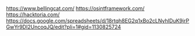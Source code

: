 
https://www.bellingcat.com/
https://osintframework.com/
https://hacktoria.com/
https://docs.google.com/spreadsheets/d/18rtqh8EG2q1xBo2cLNyhIDuK9jrPGwYr9DI2UncoqJQ/edit?pli=1#gid=1130825724